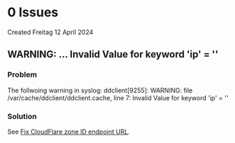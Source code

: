 # 0 Issues
Created Freitag 12 April 2024

WARNING: ... Invalid Value for keyword 'ip' = ''
------------------------------------------------
### Problem
The follwoing warning in syslog:
ddclient[9255]: WARNING:  file /var/cache/ddclient/ddclient.cache, line 7: Invalid Value for keyword 'ip' = ''
### Solution
See [Fix CloudFlare zone ID endpoint URL](https://github.com/ddclient/ddclient/pull/343/commits/ed128a0b99a5fbf2d3aab10320922c24c4364f6a).

